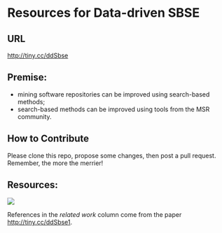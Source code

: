 # Resources for Data-driven SBSE

## URL

http://tiny.cc/ddSbse

## Premise:

- mining software repositories can be improved using search-based methods;
- search-based methods can be improved using
  tools from the MSR community.

## How to Contribute

Please clone this repo, propose some changes, then post a pull request. Remember, the more the merrier!

## Resources:

![](https://github.com/ai-se/ResourceDataDrivenSBSE/raw/master/img/image0.png)

References in the _related work_ column come from the paper http://tiny.cc/ddSbse1.

